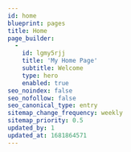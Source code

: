 ```yaml
---
id: home
blueprint: pages
title: Home
page_builder:
  -
    id: lgmy5rjj
    title: 'My Home Page'
    subtitle: Welcome
    type: hero
    enabled: true
seo_noindex: false
seo_nofollow: false
seo_canonical_type: entry
sitemap_change_frequency: weekly
sitemap_priority: 0.5
updated_by: 1
updated_at: 1681864571
---
```

